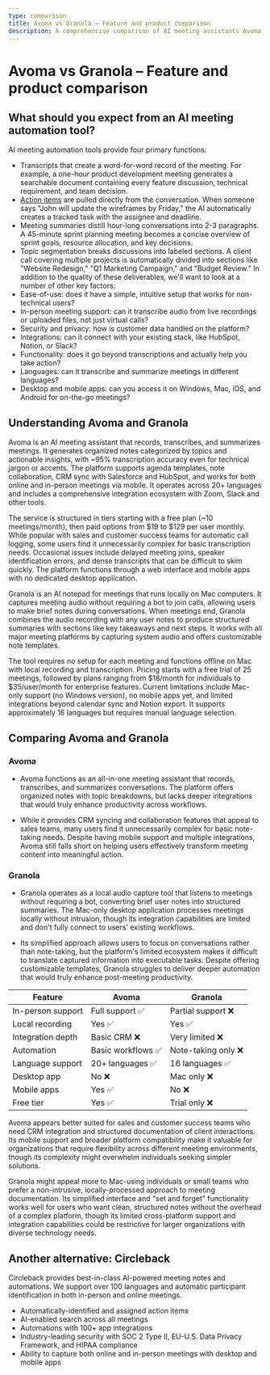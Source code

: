 ```yaml
---
type: comparison
title: Avoma vs Granola – Feature and product comparison
description: A comprehensive comparison of AI meeting assistants Avoma and Granola, analyzing their features, pricing, and use cases for meeting transcription, summarization, and note-taking.
---
```


# Avoma vs Granola – Feature and product comparison

## What should you expect from an AI meeting automation tool?
AI meeting automation tools provide four primary functions:
* Transcripts that create a word-for-word record of the meeting. For example, a one-hour product development meeting generates a searchable document containing every feature discussion, technical requirement, and team decision.
* [Action items](/releases/add-action-items-to-meetings) are pulled directly from the conversation. When someone says "John will update the wireframes by Friday," the AI automatically creates a tracked task with the assignee and deadline.
* Meeting summaries distill hour-long conversations into 2-3 paragraphs. A 45-minute sprint planning meeting becomes a concise overview of sprint goals, resource allocation, and key decisions.
* Topic segmentation breaks discussions into labeled sections. A client call covering multiple projects is automatically divided into sections like "Website Redesign," "Q1 Marketing Campaign," and "Budget Review."
In addition to the quality of these deliverables, we'll want to look at a number of other key factors:
* Ease-of-use: does it have a simple, intuitive setup that works for non-technical users?
* In-person meeting support: can it transcribe audio from live recordings or uploaded files, not just virtual calls?
* Security and privacy: how is customer data handled on the platform?
* Integrations: can it connect with your existing stack, like HubSpot, Notion, or Slack?
* Functionality: does it go beyond transcriptions and actually help you take action?
* Languages: can it transcribe and summarize meetings in different languages?
* Desktop and mobile apps: can you access it on Windows, Mac, iOS, and Android for on-the-go meetings?

## Understanding Avoma and Granola
Avoma is an AI meeting assistant that records, transcribes, and summarizes meetings. It generates organized notes categorized by topics and actionable insights, with ~95% transcription accuracy even for technical jargon or accents. The platform supports agenda templates, note collaboration, CRM sync with Salesforce and HubSpot, and works for both online and in-person meetings via mobile. It operates across 20+ languages and includes a comprehensive integration ecosystem with Zoom, Slack and other tools.

The service is structured in tiers starting with a free plan (~10 meetings/month), then paid options from $19 to $129 per user monthly. While popular with sales and customer success teams for automatic call logging, some users find it unnecessarily complex for basic transcription needs. Occasional issues include delayed meeting joins, speaker identification errors, and dense transcripts that can be difficult to skim quickly. The platform functions through a web interface and mobile apps with no dedicated desktop application.

Granola is an AI notepad for meetings that runs locally on Mac computers. It captures meeting audio without requiring a bot to join calls, allowing users to make brief notes during conversations. When meetings end, Granola combines the audio recording with any user notes to produce structured summaries with sections like key takeaways and next steps. It works with all major meeting platforms by capturing system audio and offers customizable note templates.

The tool requires no setup for each meeting and functions offline on Mac with local recording and transcription. Pricing starts with a free trial of 25 meetings, followed by plans ranging from $18/month for individuals to $35/user/month for enterprise features. Current limitations include Mac-only support (no Windows version), no mobile apps yet, and limited integrations beyond calendar sync and Notion export. It supports approximately 16 languages but requires manual language selection.

## Comparing Avoma and Granola

### Avoma

* Avoma functions as an all-in-one meeting assistant that records, transcribes, and summarizes conversations. The platform offers organized notes with topic breakdowns, but lacks deeper integrations that would truly enhance productivity across workflows.

* While it provides CRM syncing and collaboration features that appeal to sales teams, many users find it unnecessarily complex for basic note-taking needs. Despite having mobile support and multiple integrations, Avoma still falls short on helping users effectively transform meeting content into meaningful action.

### Granola

* Granola operates as a local audio capture tool that listens to meetings without requiring a bot, converting brief user notes into structured summaries. The Mac-only desktop application processes meetings locally without intrusion, though its integration capabilities are limited and don't fully connect to users' existing workflows.

* Its simplified approach allows users to focus on conversations rather than note-taking, but the platform's limited ecosystem makes it difficult to translate captured information into executable tasks. Despite offering customizable templates, Granola struggles to deliver deeper automation that would truly enhance post-meeting productivity.

| Feature | Avoma | Granola |
|---------|-------|---------|
| In-person support | Full support ✅ | Partial support ❌ |
| Local recording | Yes ✅ | Yes ✅ |
| Integration depth | Basic CRM ❌ | Very limited ❌ |
| Automation | Basic workflows ✅ | Note-taking only ❌ |
| Language support | 20+ languages ✅ | 16 languages ✅ |
| Desktop app | No ❌ | Mac only ❌ |
| Mobile apps | Yes ✅ | No ❌ |
| Free tier | Yes ✅ | Trial only ❌ |

Avoma appears better suited for sales and customer success teams who need CRM integration and structured documentation of client interactions. Its mobile support and broader platform compatibility make it valuable for organizations that require flexibility across different meeting environments, though its complexity might overwhelm individuals seeking simpler solutions.

Granola might appeal more to Mac-using individuals or small teams who prefer a non-intrusive, locally-processed approach to meeting documentation. Its simplified interface and "set and forget" functionality works well for users who want clean, structured notes without the overhead of a complex platform, though its limited cross-platform support and integration capabilities could be restrictive for larger organizations with diverse technology needs.

## Another alternative: Circleback
Circleback provides best-in-class AI-powered meeting notes and automations. We support over 100 languages and automatic participant identification in both in-person and online meetings.
* Automatically-identified and assigned action items
* AI-enabled search across all meetings
* Automations with 100+ app integrations
* Industry-leading security with SOC 2 Type II, EU-U.S. Data Privacy Framework, and HIPAA compliance
* Ability to capture both online and in-person meetings with desktop and mobile apps